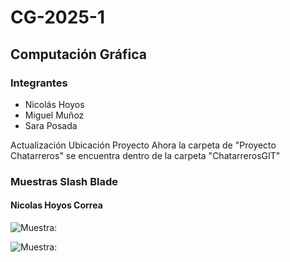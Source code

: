 # CG-2025-1

## Computación Gráfica

### Integrantes

* Nicolás Hoyos
* Miguel Muñoz
* Sara Posada

Actualización Ubicación Proyecto
Ahora la carpeta de "Proyecto Chatarreros" se encuentra dentro de la carpeta "ChatarrerosGIT"


### Muestras Slash Blade 

#### Nicolas Hoyos Correa

![Muestra:](Muestras-Readme/SlashNicolas1.gif)

![Muestra:](Muestras-Readme/SlashNicolas2.gif)
